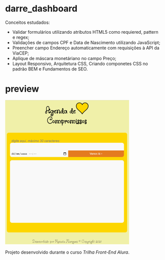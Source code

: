 # darre_dashboard

Conceitos estudados: 

* Validar formulários utilizando atributos HTML5 como requiered, pattern e regex;
* Validações de campos CPF e Data de Nascimento utilizando JavaScript;
* Preencher campo Endereço automaticamente com requisições à API da ViaCEP;
* Aplique de máscara monetáriano no campo Preço;
* Layout Responsivo, Arquitetura CSS, Criando componetes CSS no padrão BEM e Fundamentos de SEO.

# preview

[![app_data_agenda](https://github.com/renatamoss/app_data_agenda/blob/main/assets/images/agenda_compromissos_gif.gif?raw=true)](https://renatamoss.github.io/darre_dashboard/cadastro_cliente.html)


Projeto desenvolvido durante o curso *Trilha Front-End Alura*.